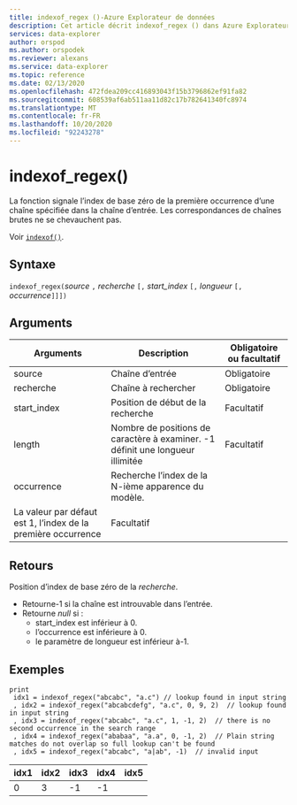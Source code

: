 ```yaml
---
title: indexof_regex ()-Azure Explorateur de données
description: Cet article décrit indexof_regex () dans Azure Explorateur de données.
services: data-explorer
author: orspod
ms.author: orspodek
ms.reviewer: alexans
ms.service: data-explorer
ms.topic: reference
ms.date: 02/13/2020
ms.openlocfilehash: 472fdea209cc416893043f15b3796862ef91fa82
ms.sourcegitcommit: 608539af6ab511aa11d82c17b782641340fc8974
ms.translationtype: MT
ms.contentlocale: fr-FR
ms.lasthandoff: 10/20/2020
ms.locfileid: "92243278"
---
```

# <a name="indexof_regex"></a>indexof_regex()

La fonction signale l’index de base zéro de la première occurrence d’une chaîne spécifiée dans la chaîne d’entrée. Les correspondances de chaînes brutes ne se chevauchent pas.

Voir [`indexof()`](indexoffunction.md).

## <a name="syntax"></a>Syntaxe

`indexof_regex(`*source* `,` *recherche* `[,` *start_index* `[,` *longueur* `[,` *occurrence*`]]])`

## <a name="arguments"></a>Arguments

|Arguments     | Description                                     |Obligatoire ou facultatif|
|--------------|-------------------------------------------------|--------------------|
|source        | Chaîne d’entrée                                    |Obligatoire            |
|recherche        | Chaîne à rechercher                                  |Obligatoire            |
|start_index   | Position de début de la recherche                           |Facultatif            |
|length        | Nombre de positions de caractère à examiner. -1 définit une longueur illimitée |Facultatif            |
|occurrence    | Recherche l’index de la N-ième apparence du modèle. 
                 La valeur par défaut est 1, l’index de la première occurrence |Facultatif            |

## <a name="returns"></a>Retours

Position d’index de base zéro de la *recherche*.

* Retourne-1 si la chaîne est introuvable dans l’entrée.
* Retourne *null* si :
     * start_index est inférieur à 0.
     * l’occurrence est inférieure à 0.
     * le paramètre de longueur est inférieur à-1.


## <a name="examples"></a>Exemples

```kusto
print
 idx1 = indexof_regex("abcabc", "a.c") // lookup found in input string
 , idx2 = indexof_regex("abcabcdefg", "a.c", 0, 9, 2)  // lookup found in input string
 , idx3 = indexof_regex("abcabc", "a.c", 1, -1, 2)  // there is no second occurrence in the search range
 , idx4 = indexof_regex("ababaa", "a.a", 0, -1, 2)  // Plain string matches do not overlap so full lookup can't be found
 , idx5 = indexof_regex("abcabc", "a|ab", -1)  // invalid input
```

|idx1|idx2|idx3|idx4|idx5|
|----|----|----|----|----|
|0   |3   |-1  |-1  |    |
